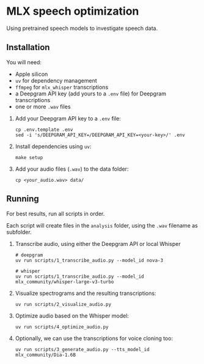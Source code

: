 # MLX speech optimization

Using pretrained speech models to investigate speech data.

## Installation

You will need:

  - Apple silicon
  - `uv` for dependency management
  - `ffmpeg` for `mlx_whisper` transcriptions
  - a Deepgram API key (add yours to a `.env` file) for Deepgram transcriptions
  - one or more `.wav` files

1. Add your Deepgram API key to a `.env` file:
   ```
   cp .env.template .env
   sed -i 's/DEEPGRAM_API_KEY=/DEEPGRAM_API_KEY=<your-key>/' .env
   ```

2. Install dependencies using `uv`:
   ```
   make setup
   ```

3. Add your audio files (`.wav`) to the data folder:
   ```
   cp <your_audio.wav> data/
   ```

## Running 

For best results, run all scripts in order. 

Each script will create files in the `analysis` folder, using the `.wav` filename as subfolder.

1. Transcribe audio, using either the Deepgram API or local Whisper
   ```
   # deepgram
   uv run scripts/1_transcribe_audio.py --model_id nova-3

   # whisper
   uv run scripts/1_transcribe_audio.py --model_id mlx_community/whisper-large-v3-turbo
   ```

2. Visualize spectrograms and the resulting transcriptions:
   ```
   uv run scripts/2_visualize_audio.py
   ```

3. Optimize audio based on the Whisper model:
   ```
   uv run scripts/4_optimize_audio.py
   ```

4. Optionally, we can use the transcriptions for voice cloning too:
   ```
   uv run scripts/3_generate_audio.py --tts_model_id mlx_community/Dia-1.6B
   ```
